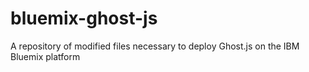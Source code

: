bluemix-ghost-js
================

A repository of modified files necessary to deploy Ghost.js on the IBM Bluemix platform
